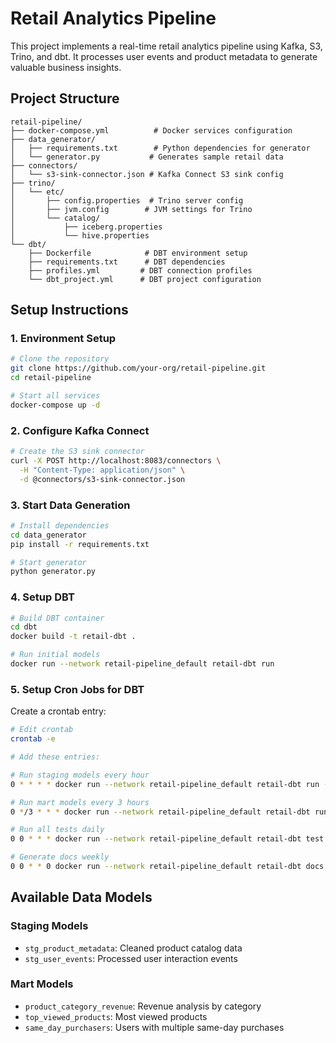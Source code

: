 # Retail Analytics Pipeline

This project implements a real-time retail analytics pipeline using Kafka, S3, Trino, and dbt. It processes user events and product metadata to generate valuable business insights.

## Project Structure
```
retail-pipeline/
├── docker-compose.yml          # Docker services configuration
├── data_generator/            
│   ├── requirements.txt        # Python dependencies for generator
│   └── generator.py           # Generates sample retail data
├── connectors/
│   └── s3-sink-connector.json # Kafka Connect S3 sink config
├── trino/
│   └── etc/
│       ├── config.properties  # Trino server config
│       ├── jvm.config        # JVM settings for Trino
│       └── catalog/
│           ├── iceberg.properties
│           └── hive.properties
└── dbt/
    ├── Dockerfile            # DBT environment setup
    ├── requirements.txt      # DBT dependencies
    ├── profiles.yml         # DBT connection profiles
    └── dbt_project.yml      # DBT project configuration
```

## Setup Instructions

### 1. Environment Setup
```bash
# Clone the repository
git clone https://github.com/your-org/retail-pipeline.git
cd retail-pipeline

# Start all services
docker-compose up -d
```

### 2. Configure Kafka Connect
```bash
# Create the S3 sink connector
curl -X POST http://localhost:8083/connectors \
  -H "Content-Type: application/json" \
  -d @connectors/s3-sink-connector.json
```

### 3. Start Data Generation
```bash
# Install dependencies
cd data_generator
pip install -r requirements.txt

# Start generator
python generator.py
```

### 4. Setup DBT
```bash
# Build DBT container
cd dbt
docker build -t retail-dbt .

# Run initial models
docker run --network retail-pipeline_default retail-dbt run
```

### 5. Setup Cron Jobs for DBT
Create a crontab entry:
```bash
# Edit crontab
crontab -e

# Add these entries:

# Run staging models every hour
0 * * * * docker run --network retail-pipeline_default retail-dbt run --select staging

# Run mart models every 3 hours
0 */3 * * * docker run --network retail-pipeline_default retail-dbt run --select marts

# Run all tests daily
0 0 * * * docker run --network retail-pipeline_default retail-dbt test

# Generate docs weekly
0 0 * * 0 docker run --network retail-pipeline_default retail-dbt docs generate
```

## Available Data Models

### Staging Models
- `stg_product_metadata`: Cleaned product catalog data
- `stg_user_events`: Processed user interaction events

### Mart Models
- `product_category_revenue`: Revenue analysis by category
- `top_viewed_products`: Most viewed products
- `same_day_purchasers`: Users with multiple same-day purchases


